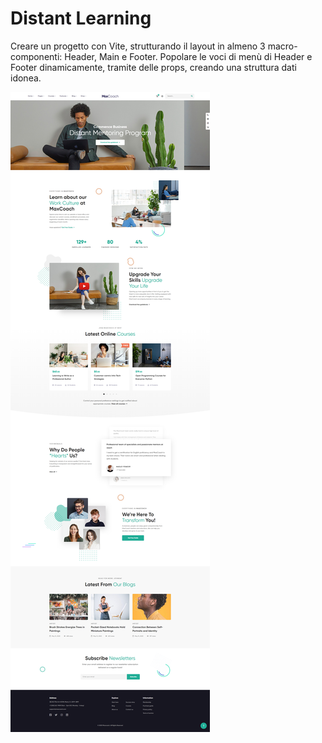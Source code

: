 # Distant Learning

Creare un progetto con Vite, strutturando il layout in almeno 3 macro-componenti:
Header, Main e Footer.
Popolare le voci di menù di Header e Footer dinamicamente, tramite delle props,
creando una struttura dati idonea.

![alt text](screenshot.png)

